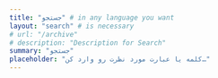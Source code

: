 ```yaml
---
title: "جستجو" # in any language you want
layout: "search" # is necessary
# url: "/archive"
# description: "Description for Search"
summary: "جستجو"
placeholder: "کلمه یا عبارت مورد نظرت رو وارد کن…"
---
```

